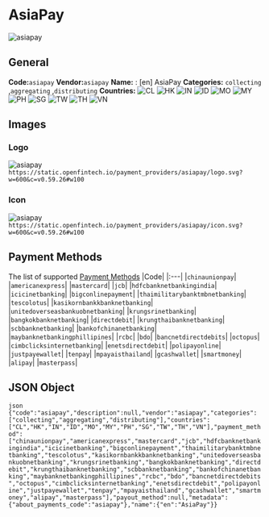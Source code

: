 # AsiaPay 
![asiapay](https://static.openfintech.io/payment_providers/asiapay/logo.svg?w=600&c=v0.59.26#w100) 
## General 
**Code:**`asiapay` 
**Vendor:**`asiapay` 
**Name:** 
:	[en] AsiaPay 
**Categories:** 
`collecting` ,`aggregating` ,`distributing` 
**Countries:** 
![CL](https://cdnjs.cloudflare.com/ajax/libs/flag-icon-css/3.3.0/flags/4x3/CL.svg#w24) 
![HK](https://cdnjs.cloudflare.com/ajax/libs/flag-icon-css/3.3.0/flags/4x3/HK.svg#w24) 
![IN](https://cdnjs.cloudflare.com/ajax/libs/flag-icon-css/3.3.0/flags/4x3/IN.svg#w24) 
![ID](https://cdnjs.cloudflare.com/ajax/libs/flag-icon-css/3.3.0/flags/4x3/ID.svg#w24) 
![MO](https://cdnjs.cloudflare.com/ajax/libs/flag-icon-css/3.3.0/flags/4x3/MO.svg#w24) 
![MY](https://cdnjs.cloudflare.com/ajax/libs/flag-icon-css/3.3.0/flags/4x3/MY.svg#w24) 
![PH](https://cdnjs.cloudflare.com/ajax/libs/flag-icon-css/3.3.0/flags/4x3/PH.svg#w24) 
![SG](https://cdnjs.cloudflare.com/ajax/libs/flag-icon-css/3.3.0/flags/4x3/SG.svg#w24) 
![TW](https://cdnjs.cloudflare.com/ajax/libs/flag-icon-css/3.3.0/flags/4x3/TW.svg#w24) 
![TH](https://cdnjs.cloudflare.com/ajax/libs/flag-icon-css/3.3.0/flags/4x3/TH.svg#w24) 
![VN](https://cdnjs.cloudflare.com/ajax/libs/flag-icon-css/3.3.0/flags/4x3/VN.svg#w24) 
 
## Images 
### Logo 
![asiapay](https://static.openfintech.io/payment_providers/asiapay/logo.svg?w=600&c=v0.59.26#w100) 
``` https://static.openfintech.io/payment_providers/asiapay/logo.svg?w=600&c=v0.59.26#w100 ``` 
### Icon 
![asiapay](https://static.openfintech.io/payment_providers/asiapay/icon.svg?w=600&c=v0.59.26#w100) 
``` https://static.openfintech.io/payment_providers/asiapay/icon.svg?w=600&c=v0.59.26#w100 ``` 
## Payment Methods 
The list of supported [Payment Methods](#) 
|Code| 
|:---| 
|`chinaunionpay`| 
|`americanexpress`| 
|`mastercard`| 
|`jcb`| 
|`hdfcbanknetbankingindia`| 
|`icicinetbanking`| 
|`bigconlinepayment`| 
|`thaimilitarybanktmbnetbanking`| 
|`tescolotus`| 
|`kasikornbankkbanknetbanking`| 
|`unitedoverseasbankuobnetbanking`| 
|`krungsrinetbanking`| 
|`bangkokbanknetbanking`| 
|`directdebit`| 
|`krungthaibanknetbanking`| 
|`scbbanknetbanking`| 
|`bankofchinanetbanking`| 
|`maybanknetbankingphillipines`| 
|`rcbc`| 
|`bdo`| 
|`bancnetdirectdebits`| 
|`octopus`| 
|`cimbclicksinternetbanking`| 
|`enetsdirectdebit`| 
|`polipayonline`| 
|`justpayewallet`| 
|`tenpay`| 
|`mpayaisthailand`| 
|`gcashwallet`| 
|`smartmoney`| 
|`alipay`| 
|`masterpass`| 
 
## JSON Object 
```json {"code":"asiapay","description":null,"vendor":"asiapay","categories":["collecting","aggregating","distributing"],"countries":["CL","HK","IN","ID","MO","MY","PH","SG","TW","TH","VN"],"payment_method":["chinaunionpay","americanexpress","mastercard","jcb","hdfcbanknetbankingindia","icicinetbanking","bigconlinepayment","thaimilitarybanktmbnetbanking","tescolotus","kasikornbankkbanknetbanking","unitedoverseasbankuobnetbanking","krungsrinetbanking","bangkokbanknetbanking","directdebit","krungthaibanknetbanking","scbbanknetbanking","bankofchinanetbanking","maybanknetbankingphillipines","rcbc","bdo","bancnetdirectdebits","octopus","cimbclicksinternetbanking","enetsdirectdebit","polipayonline","justpayewallet","tenpay","mpayaisthailand","gcashwallet","smartmoney","alipay","masterpass"],"payout_method":null,"metadata":{"about_payments_code":"asiapay"},"name":{"en":"AsiaPay"}} ``` 
